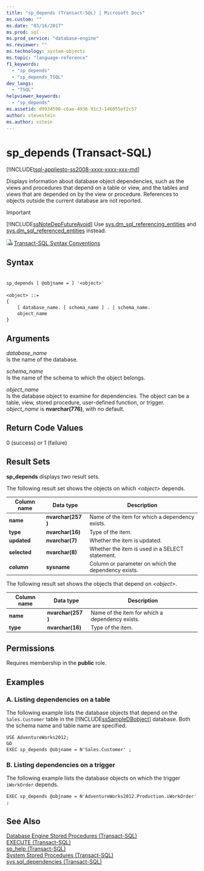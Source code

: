 ```yaml
---
title: "sp_depends (Transact-SQL) | Microsoft Docs"
ms.custom: ""
ms.date: "03/16/2017"
ms.prod: sql
ms.prod_service: "database-engine"
ms.reviewer: ""
ms.technology: system-objects
ms.topic: "language-reference"
f1_keywords: 
  - "sp_depends"
  - "sp_depends_TSQL"
dev_langs: 
  - "TSQL"
helpviewer_keywords: 
  - "sp_depends"
ms.assetid: d9934590-c6ae-4936-91c3-146055ef2c57
author: stevestein
ms.author: sstein
---
```

# sp_depends (Transact-SQL)
[!INCLUDE[tsql-appliesto-ss2008-xxxx-xxxx-xxx-md](../../includes/tsql-appliesto-ss2008-xxxx-xxxx-xxx-md.md)]

  Displays information about database object dependencies, such as the views and procedures that depend on a table or view, and the tables and views that are depended on by the view or procedure. References to objects outside the current database are not reported.  
  
> [!IMPORTANT]  
>  [!INCLUDE[ssNoteDepFutureAvoid](../../includes/ssnotedepfutureavoid-md.md)] Use [sys.dm_sql_referencing_entities](../../relational-databases/system-dynamic-management-views/sys-dm-sql-referencing-entities-transact-sql.md) and [sys.dm_sql_referenced_entities](../../relational-databases/system-dynamic-management-views/sys-dm-sql-referenced-entities-transact-sql.md) instead.  
  
 ![Topic link icon](../../database-engine/configure-windows/media/topic-link.gif "Topic link icon") [Transact-SQL Syntax Conventions](../../t-sql/language-elements/transact-sql-syntax-conventions-transact-sql.md)  
  
## Syntax  
  
```  
  
sp_depends [ @objname = ] '<object>'   
  
<object> ::=  
{  
    [ database_name. [ schema_name ] . | schema_name.  
    object_name  
}  
```  
  
## Arguments  
 *database_name*  
 Is the name of the database.  
  
 *schema_name*  
 Is the name of the schema to which the object belongs.  
  
 *object_name*  
 Is the database object to examine for dependencies. The object can be a table, view, stored procedure, user-defined function, or trigger. o*bject_name* is **nvarchar(776)**, with no default.  
  
## Return Code Values  
 0 (success) or 1 (failure)  
  
## Result Sets  
 **sp_depends** displays two result sets.  
  
 The following result set shows the objects on which *\<object>* depends.  
  
|Column name|Data type|Description|  
|-----------------|---------------|-----------------|  
|**name**|**nvarchar(257** **)**|Name of the item for which a dependency exists.|  
|**type**|**nvarchar(16)**|Type of the item.|  
|**updated**|**nvarchar(7)**|Whether the item is updated.|  
|**selected**|**nvarchar(8)**|Whether the item is used in a SELECT statement.|  
|**column**|**sysname**|Column or parameter on which the dependency exists.|  
  
 The following result set shows the objects that depend on *\<object>*.  
  
|Column name|Data type|Description|  
|-----------------|---------------|-----------------|  
|**name**|**nvarchar(257** **)**|Name of the item for which a dependency exists.|  
|**type**|**nvarchar(16)**|Type of the item.|  
  
## Permissions  
 Requires membership in the **public** role.  
  
## Examples  
  
### A. Listing dependencies on a table  
 The following example lists the database objects that depend on the `Sales.Customer` table in the [!INCLUDE[ssSampleDBobject](../../includes/sssampledbobject-md.md)] database. Both the schema name and table name are specified.  
  
```  
USE AdventureWorks2012;  
GO  
EXEC sp_depends @objname = N'Sales.Customer' ;  
```  
  
### B. Listing dependencies on a trigger  
 The following example lists the database objects on which the trigger `iWorkOrder` depends.  
  
```  
EXEC sp_depends @objname = N'AdventureWorks2012.Production.iWorkOrder' ;  
```  
  
## See Also  
 [Database Engine Stored Procedures &#40;Transact-SQL&#41;](../../relational-databases/system-stored-procedures/database-engine-stored-procedures-transact-sql.md)   
 [EXECUTE &#40;Transact-SQL&#41;](../../t-sql/language-elements/execute-transact-sql.md)   
 [sp_help &#40;Transact-SQL&#41;](../../relational-databases/system-stored-procedures/sp-help-transact-sql.md)   
 [System Stored Procedures &#40;Transact-SQL&#41;](../../relational-databases/system-stored-procedures/system-stored-procedures-transact-sql.md)   
 [sys.sql_dependencies &#40;Transact-SQL&#41;](../../relational-databases/system-catalog-views/sys-sql-dependencies-transact-sql.md)  
  
  
